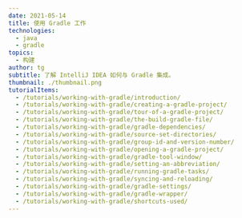```yaml
---
date: 2021-05-14
title: 使用 Gradle 工作
technologies:
  - java
  - gradle
topics:
  - 构建
author: tg
subtitle: 了解 IntelliJ IDEA 如何与 Gradle 集成。
thumbnail: ./thumbnail.png
tutorialItems:
  - /tutorials/working-with-gradle/introduction/
  - /tutorials/working-with-gradle/creating-a-gradle-project/
  - /tutorials/working-with-gradle/tour-of-a-gradle-project/
  - /tutorials/working-with-gradle/the-build-gradle-file/
  - /tutorials/working-with-gradle/gradle-dependencies/
  - /tutorials/working-with-gradle/source-set-directories/
  - /tutorials/working-with-gradle/group-id-and-version-number/
  - /tutorials/working-with-gradle/opening-a-gradle-project/
  - /tutorials/working-with-gradle/gradle-tool-window/
  - /tutorials/working-with-gradle/setting-an-abbreviation/
  - /tutorials/working-with-gradle/running-gradle-tasks/
  - /tutorials/working-with-gradle/syncing-and-reloading/
  - /tutorials/working-with-gradle/gradle-settings/
  - /tutorials/working-with-gradle/gradle-wrapper/
  - /tutorials/working-with-gradle/shortcuts-used/
---
```


